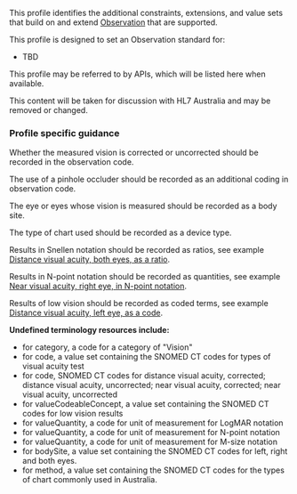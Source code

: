 This profile identifies the additional constraints, extensions, and value sets that build on and extend [Observation](http://hl7.org/fhir/R4/observation.html) that are supported. 

This profile is designed to set an Observation standard for:
* TBD

This profile may be referred to by APIs, which will be listed here when available.

<p class="stu-note">This content will be taken for discussion with HL7 Australia and may be removed or changed.</p>

### Profile specific guidance

Whether the measured vision is corrected or uncorrected should be recorded in the observation code.

The use of a pinhole occluder should be recorded as an additional coding in observation code.

The eye or eyes whose vision is measured should be recorded as a body site.

The type of chart used should be recorded as a device type.

Results in Snellen notation should be recorded as ratios, see example [Distance visual acuity, both eyes, as a ratio](Observation-visualacuity-01.html).

Results in N-point notation should be recorded as quantities, see example [Near visual acuity, right eye, in N-point notation](Observation-visualacuity-06.html).

Results of low vision should be recorded as coded terms, see example [Distance visual acuity, left eye, as a code](Observation-visualacuity-03.html).

**Undefined terminology resources include:**
* for category, a code for a category of "Vision" 
* for code, a value set containing the SNOMED CT codes for types of visual acuity test
* for code, SNOMED CT codes for distance visual acuity, corrected; distance visual acuity, uncorrected; near visual acuity, corrected; near visual acuity, uncorrected
* for valueCodeableConcept, a value set containing the SNOMED CT codes for low vision results
* for valueQuantity, a code for unit of measurement for LogMAR notation
* for valueQuantity, a code for unit of measurement for N-point notation
* for valueQuantity, a code for unit of measurement for M-size notation
* for bodySite, a value set containing the SNOMED CT codes for left, right and both eyes.
* for method, a value set containing the SNOMED CT codes for the types of chart commonly used in Australia.